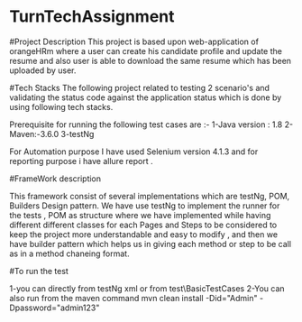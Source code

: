 # TurnTechAssignment

#Project Description
This project is based upon web-application of orangeHRm where a user can create his candidate profile and update the resume and also user is able to download the same resume which has been uploaded by user.


#Tech Stacks
The following project related to testing 2 scenario's and validating the status code against the application status which is done by using following tech stacks.

Prerequisite for running the following test cases are :-
1-Java version : 1.8
2-Maven:-3.6.0
3-testNg

For Automation purpose I have used Selenium version 4.1.3 and for reporting purpose i have allure report .

#FrameWork description

This framework consist of several implementations which are testNg, POM, Builders Design pattern.
We have use testNg to implement the runner for the tests , POM as structure where we have implemented while having different different classes for each Pages and Steps to be considered to keep the project more understandable and easy to modify , and then we have builder pattern which helps us in giving each method or step to be call as in a method chaneing format.

#To run the test

1-you can directly from testNg xml or from test\BasicTestCases
2-You can also run from the maven command mvn clean install -Did="Admin" -Dpassword="admin123"

